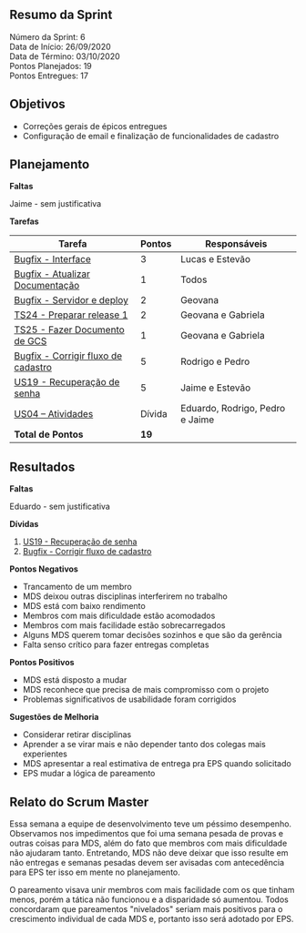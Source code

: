 
## Resumo da Sprint

Número da Sprint: 6 <br>
Data de Início:  26/09/2020 <br>
Data de Término: 03/10/2020 <br>
Pontos Planejados: 19 <br>
Pontos Entregues:  17<br>

## Objetivos

- Correções gerais de épicos entregues
- Configuração de email e finalização de funcionalidades de cadastro

## Planejamento

**Faltas** 

Jaime - sem justificativa

**Tarefas**

|Tarefa   | Pontos | Responsáveis|
|--------- | ------ | ----| 
| [Bugfix - Interface](https://github.com/fga-eps-mds/2020.1-Minacademy-Wiki/issues/56)                  | 3 | Lucas e Estevão   |
| [Bugfix - Atualizar Documentação](https://github.com/fga-eps-mds/2020.1-Minacademy-Wiki/issues/57)     | 1 | Todos   |
| [Bugfix - Servidor e deploy](https://github.com/fga-eps-mds/2020.1-Minacademy-Wiki/issues/58)          | 2 | Geovana   |
| [TS24 - Preparar release 1](https://github.com/fga-eps-mds/2020.1-Minacademy-Wiki/issues/59)           | 2 | Geovana e Gabriela   |
| [TS25 - Fazer Documento de GCS](https://github.com/fga-eps-mds/2020.1-Minacademy-Wiki/issues/61)       | 1 | Geovana e Gabriela   |
| [Bugfix - Corrigir fluxo de cadastro](https://github.com/fga-eps-mds/2020.1-Minacademy-Wiki/issues/55) | 5 | Rodrigo e Pedro   |
| [US19 - Recuperação de senha](https://github.com/fga-eps-mds/2020.1-Minacademy-Wiki/issues/60)         | 5 | Jaime  e Estevão   |
| [US04 – Atividades](https://github.com/fga-eps-mds/2020.1-Minacademy-Wiki/issues/52)                   | Dívida | Eduardo, Rodrigo, Pedro e Jaime |
|**Total de Pontos** | **19**| |

## Resultados

**Faltas** 

Eduardo - sem justificativa

**Dívidas**

1. [US19 - Recuperação de senha](https://github.com/fga-eps-mds/2020.1-Minacademy-Wiki/issues/60) 
2. [Bugfix - Corrigir fluxo de cadastro](https://github.com/fga-eps-mds/2020.1-Minacademy-Wiki/issues/55)


**Pontos Negativos**

- Trancamento de um membro
- MDS deixou outras disciplinas interferirem no trabalho
- MDS está com baixo rendimento
- Membros com mais dificuldade estão acomodados
- Membros com mais facilidade estão sobrecarregados
- Alguns MDS querem tomar decisões sozinhos e que são da gerência
- Falta senso crítico para fazer entregas completas

**Pontos Positivos**

- MDS está disposto a mudar
- MDS reconhece que precisa de mais compromisso com o projeto
- Problemas significativos de usabilidade foram corrigidos

**Sugestões de Melhoria**
   
- Considerar retirar disciplinas 
- Aprender a se virar mais e não depender tanto dos colegas mais experientes
- MDS apresentar a real estimativa de entrega pra EPS quando solicitado 
- EPS mudar a lógica de pareamento

## Relato do Scrum Master

Essa semana a equipe de desenvolvimento teve um péssimo desempenho. Observamos nos impedimentos que foi uma semana pesada de provas e outras coisas para MDS, além do fato que membros com mais dificuldade não ajudaram tanto. Entretando, MDS não deve deixar que isso resulte em não entregas e semanas pesadas devem ser avisadas com antecedência para EPS ter isso em mente no planejamento.

O pareamento visava unir membros com mais facilidade com os que tinham menos, porém a tática não funcionou e a disparidade só aumentou. Todos concordaram que pareamentos "nivelados" seriam mais positivos para o crescimento individual de cada MDS e, portanto isso será adotado por EPS.

